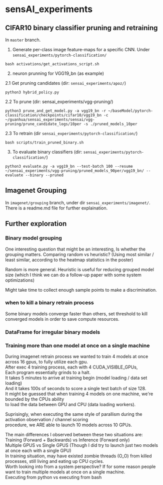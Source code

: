 # sensAI_experiments

## CIFAR10 binary classifier pruning and retraining

In `master` branch.

1. Generate per-class image feature-maps for a specific CNN. Under `sensai_experiments/pytorch-classification/`

`bash activations/get_activations_script.sh`

2. neuron prunning for VGG19_bn (as example)

2.1 Get pruning candidates (dir: `sensai_experiments/apoz/`)

`python3 hybrid_policy.py`

2.2 To prune (dir: sensai_experiments/vgg-pruning/)

`python3 prune_and_get_model.py -a vgg19_bn -r ~/baseModel/pytorch-classification/checkpoints/cifar10/vgg19_bn -c ~/guanhua/sensai_experiments/sensai/vgg-pruning/prune_candidate_logs/10per -s ./pruned_models_10per`

2.3 To retrain (dir `sensai_experiments/pytorch-classification/`)

`bash scripts/train_pruned_binary.sh`

3. To evaluate binary classifiers (dir: `sensai_experiments/pytorch-classification/`)

`python3 evaluate.py -a vgg19_bn --test-batch 100 --resume ~/sensai_experiments/vgg-pruning/pruned_models_90per/vgg19_bn/ --evaluate --binary --pruned`

## Imagenet Grouping

In `imagenet/grouping` branch, under dir `sensai_experiments/imagenet/`. There is a readme.md file for further explaination.

## Further exploration

### Binary model grouping

One interesting question that might be an interesting,
Is whether the grouping matters.
Comparing random vs heuristic? (Using most similar / least similar, according to the heatmap statistics in the poster)

Random is more general. Heuristic is useful for reducing grouped model size (which I think we can do a follow-up paper with some system optimizations)

Might take time to collect enough sample points to make a discrimination.

### when to kill a binary retrain process

Some binary models converge faster than others, set threshold to kill converged models in order to save compute resources.

### DataFrame for irregular binary models

### Training more than one model at once on a single machine 
During imagenet retrain process we wanted to train 4 models at once across 16 gpus, to fully utilize each gpu. <br>
After exec 4 training process, each with 4 CUDA_VISIBLE_GPUs, <br>
Each program essentially grinds to a halt. <br>
It takes 5 minutes to arrive at training begin (model loading / data set loading) <br>
And it takes 100s of seconds to score a single test batch of size 128.  <br>
It might be guessed that when training 4 models on one machine, we're bounded by the CPUs ability <br>
to load the data between GPU and CPU (data loading workers).  <br> 

Suprisingly, when executing the same style of parallism during the activation observation / channel scoring <br>
procedure, we ARE able to launch 10 models across 10 GPUs. <br>

The main differences I observed between these two situations are: <br>
Training (Forward + Backwards) vs Inference (Forward only) <br>
Multiple GPUS vs Single GPUS (Though I did try to launch just two models at once each with a single GPU) <br>
In training situation, may have existed zombie threads (O_O) from killed processes, still living and eating up CPU cycles. <br>
Worth looking into from a system perspective? If for some reason people want to train multiple models at once on a single machine.<br>
Executing from python vs executing from bash
